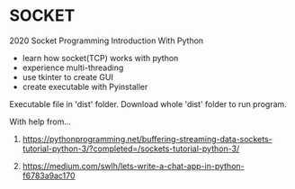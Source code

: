 # SOCKET
2020 Socket Programming Introduction With Python
- learn how socket(TCP) works with python
- experience multi-threading
- use tkinter to create GUI
- create executable with Pyinstaller

Executable file in 'dist' folder. 
Download whole 'dist' folder to run program.

With help from...

1. https://pythonprogramming.net/buffering-streaming-data-sockets-tutorial-python-3/?completed=/sockets-tutorial-python-3/

2. https://medium.com/swlh/lets-write-a-chat-app-in-python-f6783a9ac170

